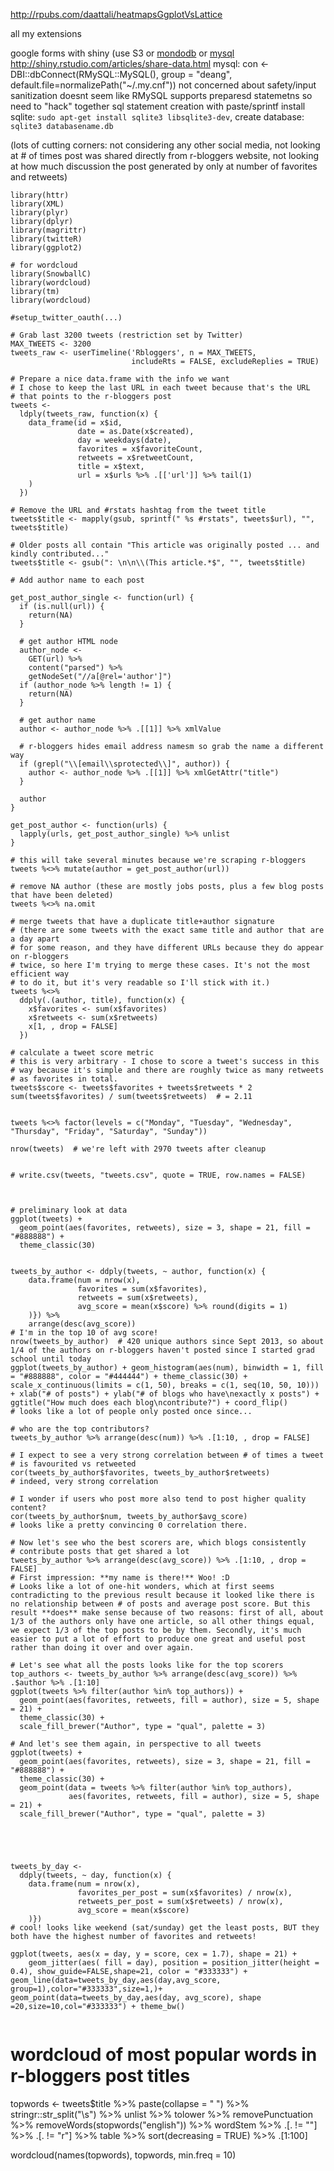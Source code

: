 http://rpubs.com/daattali/heatmapsGgplotVsLattice

all my extensions

google forms with shiny (use S3 or [mondodb](https://www.mongolab.com) or [mysql](http://www.freemysqlhosting.net/)  http://shiny.rstudio.com/articles/share-data.html 
mysql: con <- DBI::dbConnect(RMySQL::MySQL(), group = "deang", default.file=normalizePath("~/.my.cnf"))
not concerned about safety/input sanitization
doesnt seem like RMySQL supports preparesd statemetns so need to "hack" together sql statement creation with paste/sprintf
install sqlite: `sudo apt-get install sqlite3 libsqlite3-dev`, create database: `sqlite3 databasename.db`


(lots of cutting corners: not considering any other social media, not looking at # of times post was shared directly from r-bloggers website, not looking at how much discussion the post generated by only at number of favorites and retweets)

```
library(httr)
library(XML)
library(plyr)
library(dplyr)
library(magrittr)
library(twitteR)
library(ggplot2)

# for wordcloud
library(SnowballC)
library(wordcloud)
library(tm)
library(wordcloud)

#setup_twitter_oauth(...)

# Grab last 3200 tweets (restriction set by Twitter)
MAX_TWEETS <- 3200
tweets_raw <- userTimeline('Rbloggers', n = MAX_TWEETS,
                           includeRts = FALSE, excludeReplies = TRUE)

# Prepare a nice data.frame with the info we want
# I chose to keep the last URL in each tweet because that's the URL
# that points to the r-bloggers post
tweets <- 
  ldply(tweets_raw, function(x) {
    data_frame(id = x$id,
               date = as.Date(x$created),
               day = weekdays(date),
               favorites = x$favoriteCount,
               retweets = x$retweetCount,
               title = x$text,
               url = x$urls %>% .[['url']] %>% tail(1)
    )
  })
  
# Remove the URL and #rstats hashtag from the tweet title
tweets$title <- mapply(gsub, sprintf(" %s #rstats", tweets$url), "", tweets$title)

# Older posts all contain "This article was originally posted ... and kindly contributed..." 
tweets$title <- gsub(": \n\n\\(This article.*$", "", tweets$title)

# Add author name to each post

get_post_author_single <- function(url) {
  if (is.null(url)) {
    return(NA)
  }
  
  # get author HTML node
  author_node <- 
    GET(url) %>%
    content("parsed") %>%
    getNodeSet("//a[@rel='author']")
  if (author_node %>% length != 1) {
    return(NA)
  }

  # get author name
  author <- author_node %>% .[[1]] %>% xmlValue
  
  # r-bloggers hides email address namesm so grab the name a different way
  if (grepl("\\[email\\sprotected\\]", author)) {
    author <- author_node %>% .[[1]] %>% xmlGetAttr("title")
  }
  
  author  
}

get_post_author <- function(urls) {
  lapply(urls, get_post_author_single) %>% unlist
}

# this will take several minutes because we're scraping r-bloggers
tweets %<>% mutate(author = get_post_author(url))  

# remove NA author (these are mostly jobs posts, plus a few blog posts that have been deleted)
tweets %<>% na.omit

# merge tweets that have a duplicate title+author signature
# (there are some tweets with the exact same title and author that are a day apart
# for some reason, and they have different URLs because they do appear on r-bloggers
# twice, so here I'm trying to merge these cases. It's not the most efficient way
# to do it, but it's very readable so I'll stick with it.)
tweets %<>%
  ddply(.(author, title), function(x) {
    x$favorites <- sum(x$favorites)
    x$retweets <- sum(x$retweets)
    x[1, , drop = FALSE]
  })

# calculate a tweet score metric
# this is very arbitrary - I chose to score a tweet's success in this
# way because it's simple and there are roughly twice as many retweets
# as favorites in total.
tweets$score <- tweets$favorites + tweets$retweets * 2
sum(tweets$favorites) / sum(tweets$retweets)  # = 2.11


tweets %<>% factor(levels = c("Monday", "Tuesday", "Wednesday", "Thursday", "Friday", "Saturday", "Sunday"))

nrow(tweets)  # we're left with 2970 tweets after cleanup


# write.csv(tweets, "tweets.csv", quote = TRUE, row.names = FALSE)



# preliminary look at data
ggplot(tweets) +
  geom_point(aes(favorites, retweets), size = 3, shape = 21, fill = "#888888") +
  theme_classic(30)


tweets_by_author <- ddply(tweets, ~ author, function(x) {
    data.frame(num = nrow(x),
               favorites = sum(x$favorites),
               retweets = sum(x$retweets),
               avg_score = mean(x$score) %>% round(digits = 1)
    )}) %>%
    arrange(desc(avg_score)) 
# I'm in the top 10 of avg score!
nrow(tweets_by_author)  # 420 unique authors since Sept 2013, so about 1/4 of the authors on r-bloggers haven't posted since I started grad school until today
ggplot(tweets_by_author) + geom_histogram(aes(num), binwidth = 1, fill = "#888888", color = "#444444") + theme_classic(30) + scale_x_continuous(limits = c(1, 50), breaks = c(1, seq(10, 50, 10))) + xlab("# of posts") + ylab("# of blogs who have\nexactly x posts") + ggtitle("How much does each blog\ncontribute?") + coord_flip()
# looks like a lot of people only posted once since... 

# who are the top contributors?
tweets_by_author %>% arrange(desc(num)) %>% .[1:10, , drop = FALSE]

# I expect to see a very strong correlation between # of times a tweet
# is favourited vs retweeted
cor(tweets_by_author$favorites, tweets_by_author$retweets)
# indeed, very strong correlation

# I wonder if users who post more also tend to post higher quality content?
cor(tweets_by_author$num, tweets_by_author$avg_score)
# looks like a pretty convincing 0 correlation there.

# Now let's see who the best scorers are, which blogs consistently
# contribute posts that get shared a lot
tweets_by_author %>% arrange(desc(avg_score)) %>% .[1:10, , drop = FALSE]
# First impression: **my name is there!** Woo! :D 
# Looks like a lot of one-hit wonders, which at first seems contradicting to the previous result because it looked like there is no relationship between # of posts and average post score. But this result **does** make sense because of two reasons: first of all, about 1/3 of the authors only have one article, so all other things equal, we expect 1/3 of the top posts to be by them. Secondly, it's much easier to put a lot of effort to produce one great and useful post rather than doing it over and over again.

# Let's see what all the posts looks like for the top scorers
top_authors <- tweets_by_author %>% arrange(desc(avg_score)) %>% .$author %>% .[1:10]
ggplot(tweets %>% filter(author %in% top_authors)) +
  geom_point(aes(favorites, retweets, fill = author), size = 5, shape = 21) +
  theme_classic(30) +
  scale_fill_brewer("Author", type = "qual", palette = 3)

# And let's see them again, in perspective to all tweets
ggplot(tweets) +
  geom_point(aes(favorites, retweets), size = 3, shape = 21, fill = "#888888") +
  theme_classic(30) +
  geom_point(data = tweets %>% filter(author %in% top_authors),
             aes(favorites, retweets, fill = author), size = 5, shape = 21) +
  scale_fill_brewer("Author", type = "qual", palette = 3)





tweets_by_day <-
  ddply(tweets, ~ day, function(x) {
    data.frame(num = nrow(x),
               favorites_per_post = sum(x$favorites) / nrow(x),
               retweets_per_post = sum(x$retweets) / nrow(x),
               avg_score = mean(x$score)
    )})
# cool! looks like weekend (sat/sunday) get the least posts, BUT they both have the highest number of favorites and retweets!

ggplot(tweets, aes(x = day, y = score, cex = 1.7), shape = 21) +
    geom_jitter(aes( fill = day), position = position_jitter(height = 0.4), show_guide=FALSE,shape=21, color = "#333333") + geom_line(data=tweets_by_day,aes(day,avg_score, group=1),color="#333333",size=1,)+ geom_point(data=tweets_by_day,aes(day, avg_score), shape =20,size=10,col="#333333") + theme_bw()


```
# wordcloud of most popular words in r-bloggers post titles
topwords <- 
    tweets$title %>%
    paste(collapse = " ") %>%
    stringr::str_split("\\s") %>%
    unlist %>%
    tolower %>%
    removePunctuation %>%
    removeWords(stopwords("english")) %>%
    wordStem %>%
    .[. != ""] %>% 
    .[. != "r"] %>%
    table %>%
    sort(decreasing = TRUE) %>%
    .[1:100]

wordcloud(names(topwords), topwords, min.freq = 10)
